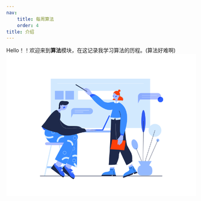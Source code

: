 ```yaml
---
nav:
    title: 每周算法
    order: 4
title: 介绍
---
```

Hello！！欢迎来到**算法**模块，在这记录我学习算法的历程。(算法好难啊)
![1](../../public/images/suanfa.svg)